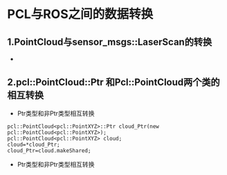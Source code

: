 # PCL与ROS之间的数据转换

## 1.PointCloud与sensor_msgs::LaserScan的转换
* 
## 2.pcl::PointCloud::Ptr 和Pcl::PointCloud两个类的相互转换
* Ptr类型和非Ptr类型相互转换  
```
pcl::PointCloud<pcl::PointXYZ>::Ptr cloud_Ptr(new pcl::PointCloud<pcl::PointXYZ>);  
pcl::PointCloud<pcl::PointXYZ> cloud;   
cloud=*cloud_Ptr;  
cloud_Ptr=cloud.makeShared;  
```
* Ptr类型和非Ptr类型相互转换
```


```
